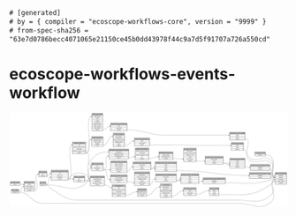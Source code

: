 ```
# [generated]
# by = { compiler = "ecoscope-workflows-core", version = "9999" }
# from-spec-sha256 = "63e7d0786becc4071065e21150ce45b0dd43978f44c9a7d5f91707a726a550cd"

```
# ecoscope-workflows-events-workflow

![](graph.png)
